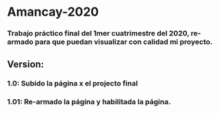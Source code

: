 # Amancay-2020
### Trabajo práctico final del 1mer cuatrimestre del 2020, re-armado para que puedan visualizar con calidad mi proyecto.

## Version:
### 1.0: Subido la página x el projecto final
### 1.01: Re-armado la página y habilitada la página.
